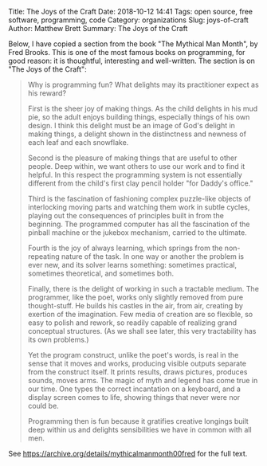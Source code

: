 Title: The Joys of the Craft
Date: 2018-10-12 14:41
Tags: open source, free software, programming, code
Category: organizations
Slug: joys-of-craft
Author: Matthew Brett
Summary: The Joys of the Craft

Below, I have copied a section from the book "The Mythical Man Month", by Fred
Brooks.  This is one of the most famous books on programming, for good reason:
it is thoughtful, interesting and well-written.  The section is on "The Joys
of the Craft":

> Why is programming fun? What delights may its practitioner expect as his
> reward?
>
> First is the sheer joy of making things. As the child delights in his mud
> pie, so the adult enjoys building things, especially things of his own
> design. I think this delight must be an image of God's delight in making
> things, a delight shown in the distinctness and newness of each leaf and
> each snowflake.
>
> Second is the pleasure of making things that are useful to other people.
> Deep within, we want others to use our work and to find it helpful. In this
> respect the programming system is not essentially different from the child's
> first clay pencil holder "for Daddy's office."
>
> Third is the fascination of fashioning complex puzzle-like objects of
> interlocking moving parts and watching them work in subtle cycles, playing
> out the consequences of principles built in from the beginning. The
> programmed computer has all the fascination of the pinball machine or the
> jukebox mechanism, carried to the ultimate.
>
> Fourth is the joy of always learning, which springs from the non-repeating
> nature of the task. In one way or another the problem is ever new, and its
> solver learns something: sometimes practical, sometimes theoretical, and
> sometimes both.
>
> Finally, there is the delight of working in such a tractable medium. The
> programmer, like the poet, works only slightly removed from pure
> thought-stuff. He builds his castles in the air, from air, creating by
> exertion of the imagination. Few media of creation are so flexible, so easy
> to polish and rework, so readily capable of realizing grand conceptual
> structures. (As we shall see later, this very tractability has its own
> problems.)
>
> Yet the program construct, unlike the poet's words, is real in the sense
> that it moves and works, producing visible outputs separate from the
> construct itself. It prints results, draws pictures,  produces sounds, moves
> arms. The magic of myth and legend has come true in our time. One types the
> correct incantation on a keyboard, and a display screen comes to life,
> showing things that never were nor could be. 
>
> Programming then is fun because it gratifies creative longings built deep
> within us and delights sensibilities we have in common with all men.

See <https://archive.org/details/mythicalmanmonth00fred> for the full text.

